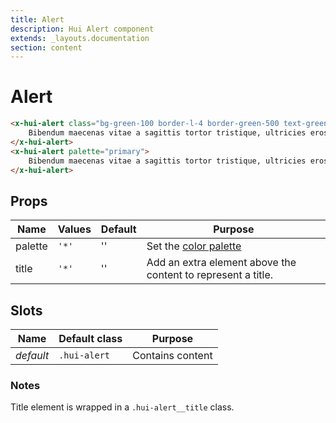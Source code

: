 ```yaml
---
title: Alert
description: Hui Alert component
extends: _layouts.documentation
section: content
---
```


# Alert

```html
<x-hui-alert class="bg-green-100 border-l-4 border-green-500 text-green-500 p-4">
    Bibendum maecenas vitae a sagittis tortor tristique, ultricies eros duis tellus et venenatis, ligula tempus nascetur adipiscing pulvinar.
</x-hui-alert>
<x-hui-alert palette="primary">
    Bibendum maecenas vitae a sagittis tortor tristique, ultricies eros duis tellus et venenatis, ligula tempus nascetur adipiscing pulvinar.
</x-hui-alert>
```

## Props
| Name | Values | Default | Purpose |
|---|---|---|---|
| palette | `'*'` | '' | Set the [color palette](/docs/customization) |
| title | `'*'` | '' | Add an extra element above the content to represent a title. |

## Slots
| Name | Default class | Purpose |
|---|---|---|
| _default_ | `.hui-alert` | Contains content |

### Notes

Title element is wrapped in a `.hui-alert__title` class.
